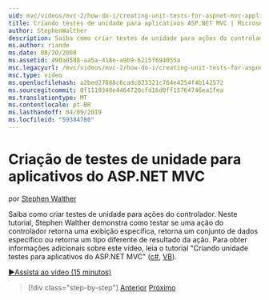 ```yaml
---
uid: mvc/videos/mvc-2/how-do-i/creating-unit-tests-for-aspnet-mvc-applications
title: Criando testes de unidade para aplicativos ASP.NET MVC | Microsoft Docs
author: StephenWalther
description: Saiba como criar testes de unidade para ações do controlador. Neste tutorial, Stephen Walther demonstra como testar se uma ação do controlador retorna um parti...
ms.author: riande
ms.date: 08/20/2008
ms.assetid: 490a8588-aa5a-418e-a9b9-6215f694055a
msc.legacyurl: /mvc/videos/mvc-2/how-do-i/creating-unit-tests-for-aspnet-mvc-applications
msc.type: video
ms.openlocfilehash: a2bed27888c6cadc023321c764e4254f4b142572
ms.sourcegitcommit: 0f1119340e4464720cfd16d0ff15764746ea1fea
ms.translationtype: MT
ms.contentlocale: pt-BR
ms.lasthandoff: 04/09/2019
ms.locfileid: "59384780"
---
```

# <a name="creating-unit-tests-for-aspnet-mvc-applications"></a>Criação de testes de unidade para aplicativos do ASP.NET MVC

por [Stephen Walther](https://github.com/StephenWalther)

Saiba como criar testes de unidade para ações do controlador. Neste tutorial, Stephen Walther demonstra como testar se uma ação do controlador retorna uma exibição específica, retorna um conjunto de dados específico ou retorna um tipo diferente de resultado da ação. Para obter informações adicionais sobre este vídeo, leia o tutorial "Criando unidade testes para aplicativos do ASP.NET MVC" ([c#](../../../overview/older-versions-1/unit-testing/creating-unit-tests-for-asp-net-mvc-applications-cs.md), [VB](../../../overview/older-versions-1/unit-testing/creating-unit-tests-for-asp-net-mvc-applications-vb.md)).

[&#9654;Assista ao vídeo (15 minutos)](https://channel9.msdn.com/Blogs/ASP-NET-Site-Videos/creating-unit-tests-for-aspnet-mvc-applications)

> [!div class="step-by-step"]
> [Anterior](preventing-javascript-injection-attacks.md)
> [Próximo](creating-custom-html-helpers.md)
